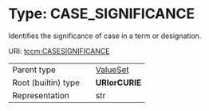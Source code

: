 
# Type: CASE_SIGNIFICANCE


Identifies the significance of case in a term or designation.

URI: [tccm:CASESIGNIFICANCE](https://hotecosystem.org/tccm/CASESIGNIFICANCE)

|  |  |  |
| --- | --- | --- |
| Parent type | | [ValueSet](types/ValueSet.md) |
| Root (builtin) type | | **URIorCURIE** |
| Representation | | str |
